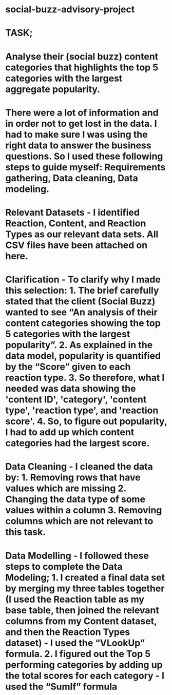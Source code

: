 # social-buzz-advisory-project

# TASK;
# Analyse their (social buzz) content categories that highlights the top 5 categories with the largest aggregate popularity.
# There were a lot of information and in order not to get lost in the data. I had to make sure I was using the right data to answer the business questions. So I used these following steps to guide myself: Requirements gathering, Data cleaning, Data modeling.
# Relevant Datasets -  I identified Reaction, Content, and Reaction Types as our relevant data sets. All CSV files have been attached on here.
# Clarification - To clarify why I made this selection: 1. The brief carefully stated that the client (Social Buzz) wanted to see “An analysis of their content categories showing the top 5 categories with the largest popularity”. 2. As explained in the data model, popularity is quantified by the “Score” given to each reaction type. 3. So therefore, what I needed was data showing the 'content ID', 'category', 'content type', 'reaction type', and 'reaction score'. 4. So, to figure out popularity, I had to add up which content categories had the largest score.
# Data Cleaning - I cleaned the data by: 1. Removing rows that have values which are missing 2. Changing the data type of some values within a column 3. Removing columns which are not relevant to this task.
# Data Modelling - I followed these steps to complete the Data Modeling; 1. I created a final data set by merging my three tables together (I used the Reaction table as my base table, then joined the relevant columns from my Content dataset, and then the Reaction Types dataset) - I used the “VLookUp” formula. 2. I figured out the Top 5 performing categories by adding up the total scores for each category - I used the “SumIf” formula

